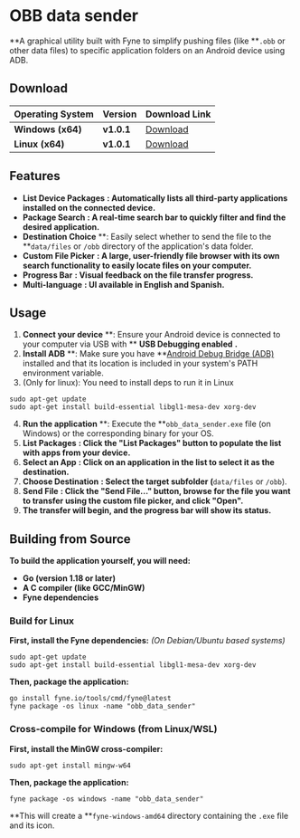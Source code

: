 
# OBB data sender

**A graphical utility built with Fyne to simplify pushing files (like **`.obb` or other data files) to specific application folders on an Android device using ADB.

## Download

| **Operating System** | **Version** | **Download Link**                                                                                                            |
| -------------------------- | ----------------- | ---------------------------------------------------------------------------------------------------------------------------------- |
| **Windows (x64)**    | **v1.0.1**  | [Download](https://github.com/Blackmanx/obb_data_sender/releases/download/v1.0.1/obb_data_sender.exe "null")                             |
| **Linux (x64)**      | **v1.0.1**  | [Download](https://github.com/Blackmanx/obb_data_sender/releases/download/v1.0.1/obb_data_sender "null") |

## Features

* **List Device Packages** **: Automatically lists all third-party applications installed on the connected device.**
* **Package Search** **: A real-time search bar to quickly filter and find the desired application.**
* **Destination Choice** **: Easily select whether to send the file to the **`data/files` or `/obb` directory of the application's data folder.
* **Custom File Picker** **: A large, user-friendly file browser with its own search functionality to easily locate files on your computer.**
* **Progress Bar** **: Visual feedback on the file transfer progress.**
* **Multi-language** **: UI available in English and Spanish.**

## Usage

1. **Connect your device** **: Ensure your Android device is connected to your computer via USB with ** **USB Debugging enabled** **.**
2. **Install ADB** **: Make sure you have **[Android Debug Bridge (ADB)](https://www.google.com/search?q=https://developer.android.com/studio/command-line/adb "null") installed and that its location is included in your system's PATH environment variable.
3. (Only for linux): You need to install deps to run it in Linux
```
sudo apt-get update
sudo apt-get install build-essential libgl1-mesa-dev xorg-dev

```
4. **Run the application** **: Execute the **`obb_data_sender.exe` file (on Windows) or the corresponding binary for your OS.
5. **List Packages** **: Click the "List Packages" button to populate the list with apps from your device.**
6. **Select an App** **: Click on an application in the list to select it as the destination.**
7. **Choose Destination** **: Select the target subfolder (**`data/files` or `/obb`).
8. **Send File** **: Click the "Send File..." button, browse for the file you want to transfer using the custom file picker, and click "Open".**
9. **The transfer will begin, and the progress bar will show its status.**

## Building from Source

**To build the application yourself, you will need:**

* **Go (version 1.18 or later)**
* **A C compiler (like GCC/MinGW)**
* **Fyne dependencies**

### Build for Linux

**First, install the Fyne dependencies:**
*(On Debian/Ubuntu based systems)*

```
sudo apt-get update
sudo apt-get install build-essential libgl1-mesa-dev xorg-dev

```

**Then, package the application:**

```
go install fyne.io/tools/cmd/fyne@latest
fyne package -os linux -name "obb_data_sender"

```

### Cross-compile for Windows (from Linux/WSL)

**First, install the MinGW cross-compiler:**

```
sudo apt-get install mingw-w64

```

**Then, package the application:**

```
fyne package -os windows -name "obb_data_sender"

```

**This will create a **`fyne-windows-amd64` directory containing the `.exe` file and its icon.
